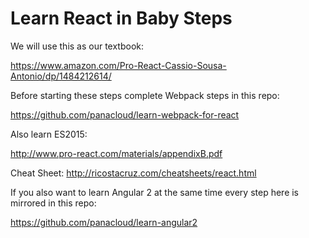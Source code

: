 # Learn React in Baby Steps

We will use this as our textbook:

https://www.amazon.com/Pro-React-Cassio-Sousa-Antonio/dp/1484212614/

Before starting these steps complete Webpack steps in this repo:

https://github.com/panacloud/learn-webpack-for-react

Also learn ES2015:

http://www.pro-react.com/materials/appendixB.pdf

Cheat Sheet:
http://ricostacruz.com/cheatsheets/react.html

If you also want to learn Angular 2 at the same time every step here is mirrored in this repo:

https://github.com/panacloud/learn-angular2

